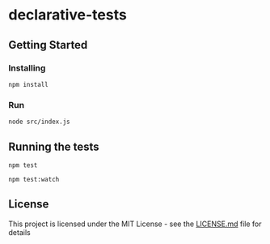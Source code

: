 # declarative-tests

## Getting Started

### Installing

```
npm install
```

### Run

```
node src/index.js
```

## Running the tests

```
npm test
```

```
npm test:watch
```

## License

This project is licensed under the MIT License - see the [LICENSE.md](LICENSE.md) file for details

